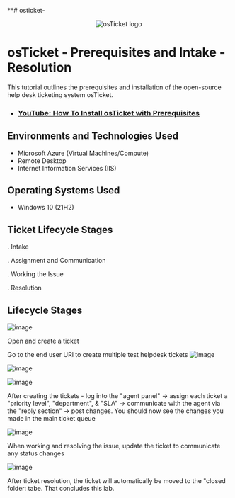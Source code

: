 **# osticket- <p align="center">
<img src="https://i.imgur.com/Clzj7Xs.png" alt="osTicket logo"/>
</p>

<h1>osTicket - Prerequisites and Intake - Resolution</h1>
This tutorial outlines the prerequisites and installation of the open-source help desk ticketing system osTicket.<br />




- ### [YouTube: How To Install osTicket with Prerequisites](https://www.youtube.com)

<h2>Environments and Technologies Used</h2>

- Microsoft Azure (Virtual Machines/Compute)
- Remote Desktop
- Internet Information Services (IIS)

<h2>Operating Systems Used </h2>

- Windows 10</b> (21H2)

<h2> Ticket Lifecycle Stages</h2>

. Intake

. Assignment and Communication

. Working the Issue

. Resolution

<h2>Lifecycle Stages</h2>

![image](https://github.com/Romaine91/osticket-prereqs/assets/173863740/863c9879-3f69-4384-95cc-804466b5ec38)

Open and create a ticket

Go to the end user URl to create multiple test helpdesk tickets
![image](https://github.com/Romaine91/osticket-prereqs/assets/173863740/ee91aba0-c479-43db-9f73-42b9a2699c69)

![image](https://github.com/Romaine91/osticket-prereqs/assets/173863740/88ab8897-b130-4a36-ae04-e71b003335ef)

![image](https://github.com/Romaine91/osticket-prereqs/assets/173863740/e7b44260-0442-4ed3-87b1-40a863ae75f9)

After creating the tickets - log into the "agent panel" -> assign each ticket a "priority level", "department", & "SLA" -> communicate with the agent via the "reply section" -> post changes. You should now see the changes you made in the main ticket queue

![image](https://github.com/Romaine91/osticket-prereqs/assets/173863740/f10044e5-eb49-4003-af32-3152834d33f9)

When working and resolving the issue, update the ticket to communicate any status changes

![image](https://github.com/Romaine91/osticket-prereqs/assets/173863740/85ab4059-f86c-428b-a2f5-ac1ad1a72f16)


After ticket resolution, the ticket will automatically be moved to the "closed folder: tabe. That concludes this lab.
